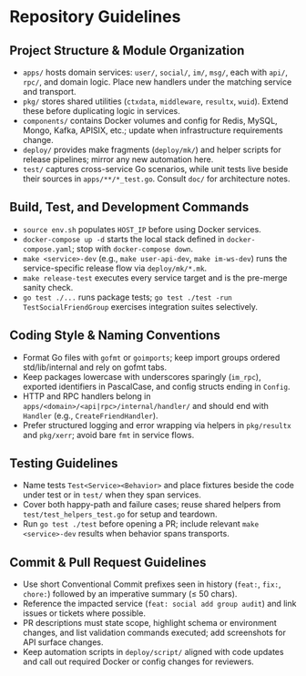 # Repository Guidelines

## Project Structure & Module Organization
- `apps/` hosts domain services: `user/`, `social/`, `im/`, `msg/`, each with `api/`, `rpc/`, and domain logic. Place new handlers under the matching service and transport.
- `pkg/` stores shared utilities (`ctxdata`, `middleware`, `resultx`, `wuid`). Extend these before duplicating logic in services.
- `components/` contains Docker volumes and config for Redis, MySQL, Mongo, Kafka, APISIX, etc.; update when infrastructure requirements change.
- `deploy/` provides make fragments (`deploy/mk/`) and helper scripts for release pipelines; mirror any new automation here.
- `test/` captures cross-service Go scenarios, while unit tests live beside their sources in `apps/**/*_test.go`. Consult `doc/` for architecture notes.

## Build, Test, and Development Commands
- `source env.sh` populates `HOST_IP` before using Docker services.
- `docker-compose up -d` starts the local stack defined in `docker-compose.yaml`; stop with `docker-compose down`.
- `make <service>-dev` (e.g., `make user-api-dev`, `make im-ws-dev`) runs the service-specific release flow via `deploy/mk/*.mk`.
- `make release-test` executes every service target and is the pre-merge sanity check.
- `go test ./...` runs package tests; `go test ./test -run TestSocialFriendGroup` exercises integration suites selectively.

## Coding Style & Naming Conventions
- Format Go files with `gofmt` or `goimports`; keep import groups ordered std/lib/internal and rely on gofmt tabs.
- Keep packages lowercase with underscores sparingly (`im_rpc`), exported identifiers in PascalCase, and config structs ending in `Config`.
- HTTP and RPC handlers belong in `apps/<domain>/<api|rpc>/internal/handler/` and should end with `Handler` (e.g., `CreateFriendHandler`).
- Prefer structured logging and error wrapping via helpers in `pkg/resultx` and `pkg/xerr`; avoid bare `fmt` in service flows.

## Testing Guidelines
- Name tests `Test<Service><Behavior>` and place fixtures beside the code under test or in `test/` when they span services.
- Cover both happy-path and failure cases; reuse shared helpers from `test/test_helpers_test.go` for setup and teardown.
- Run `go test ./test` before opening a PR; include relevant `make <service>-dev` results when behavior spans transports.

## Commit & Pull Request Guidelines
- Use short Conventional Commit prefixes seen in history (`feat:`, `fix:`, `chore:`) followed by an imperative summary (≤ 50 chars).
- Reference the impacted service (`feat: social add group audit`) and link issues or tickets where possible.
- PR descriptions must state scope, highlight schema or environment changes, and list validation commands executed; add screenshots for API surface changes.
- Keep automation scripts in `deploy/script/` aligned with code updates and call out required Docker or config changes for reviewers.
